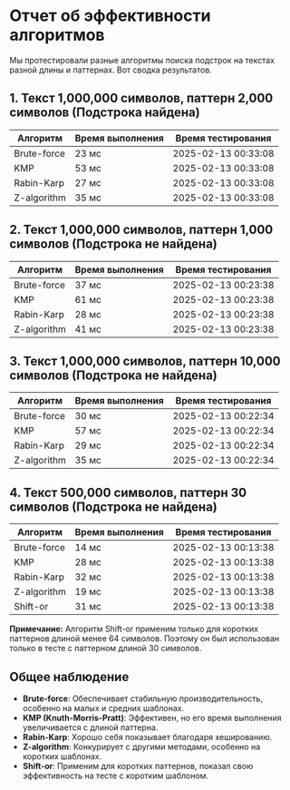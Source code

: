 # Отчет об эффективности алгоритмов

Мы протестировали разные алгоритмы поиска подстрок на текстах разной длины и паттернах. Вот сводка результатов.

## 1. Текст 1,000,000 символов, паттерн 2,000 символов (Подстрока найдена)

| Алгоритм      | Время выполнения | Время тестирования   |
|---------------|------------------|----------------------|
| Brute-force   | 23 мс            | 2025-02-13 00:33:08  |
| KMP           | 53 мс            | 2025-02-13 00:33:08  |
| Rabin-Karp    | 27 мс            | 2025-02-13 00:33:08  |
| Z-algorithm   | 35 мс            | 2025-02-13 00:33:08  |

## 2. Текст 1,000,000 символов, паттерн 1,000 символов (Подстрока не найдена)

| Алгоритм      | Время выполнения | Время тестирования   |
|---------------|------------------|----------------------|
| Brute-force   | 37 мс            | 2025-02-13 00:23:38  |
| KMP           | 61 мс            | 2025-02-13 00:23:38  |
| Rabin-Karp    | 28 мс            | 2025-02-13 00:23:38  |
| Z-algorithm   | 41 мс            | 2025-02-13 00:23:38  |

## 3. Текст 1,000,000 символов, паттерн 10,000 символов (Подстрока не найдена)

| Алгоритм      | Время выполнения | Время тестирования   |
|---------------|------------------|----------------------|
| Brute-force   | 30 мс            | 2025-02-13 00:22:34  |
| KMP           | 57 мс            | 2025-02-13 00:22:34  |
| Rabin-Karp    | 29 мс            | 2025-02-13 00:22:34  |
| Z-algorithm   | 35 мс            | 2025-02-13 00:22:34  |

## 4. Текст 500,000 символов, паттерн 30 символов (Подстрока не найдена)

| Алгоритм      | Время выполнения | Время тестирования   |
|---------------|------------------|----------------------|
| Brute-force   | 14 мс            | 2025-02-13 00:13:38  |
| KMP           | 28 мс            | 2025-02-13 00:13:38  |
| Rabin-Karp    | 32 мс            | 2025-02-13 00:13:38  |
| Z-algorithm   | 19 мс            | 2025-02-13 00:13:38  |
| Shift-or      | 31 мс            | 2025-02-13 00:13:38  |

**Примечание:** Алгоритм Shift-or применим только для коротких паттернов длиной менее 64 символов. Поэтому он был использован только в тесте с паттерном длиной 30 символов.

## Общее наблюдение

- **Brute-force**: Обеспечивает стабильную производительность, особенно на малых и средних шаблонах.
- **KMP (Knuth-Morris-Pratt)**: Эффективен, но его время выполнения увеличивается с длиной паттерна.
- **Rabin-Karp**: Хорошо себя показывает благодаря хешированию.
- **Z-algorithm**: Конкурирует с другими методами, особенно на коротких шаблонах.
- **Shift-or**: Применим для коротких паттернов, показал свою эффективность на тесте с коротким шаблоном.
